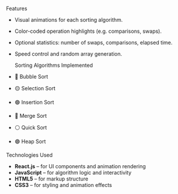 Features

- Visual animations for each sorting algorithm.
- Color-coded operation highlights (e.g. comparisons, swaps).
- Optional statistics: number of swaps, comparisons, elapsed time.
- Speed control and random array generation.


  Sorting Algorithms Implemented

- 🔵 Bubble Sort  
- 🟡 Selection Sort  
- 🟢 Insertion Sort  
- 🔴 Merge Sort  
- ⚪ Quick Sort  
- 🟣 Heap Sort 


Technologies Used

- **React.js** – for UI components and animation rendering
- **JavaScript** – for algorithm logic and interactivity
- **HTML5** – for markup structure
- **CSS3** – for styling and animation effects
